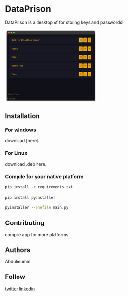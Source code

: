 # DataPrison

DataPrison is a desktop of for storing keys and passwords!

<img src="/images/DataPrison.png" alt="App Image" width="60%" height="60%"/>

## Installation

### For windows

download [here].

### For Linux

download .deb [here](https://github.com/Abdulmumin1/SQLitePasswordManager/raw/modified/linux/dataprison_2.0-1_amd64.deb).

### Compile for your native platform

```bash
pip install -r requirements.txt

pip install pyinstaller

pyinstaller --onefile main.py
```

## Contributing

compile app for more platforms

## Authors

Abdulmumin

## Follow

[twitter](https://twitter.com/@abdulmuminYqn) [linkedin](https://linkedin.com/in/abdulmuminyqn)

